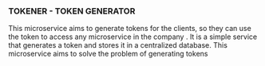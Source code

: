 ### TOKENER - TOKEN GENERATOR

This microservice aims to generate tokens for the clients, so they can use the token to access any microservice in the company . It is a simple service that generates a token and stores it in a centralized database. This microservice aims to solve the problem of generating tokens 